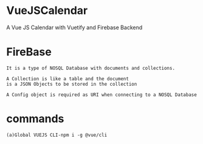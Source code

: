 # VueJSCalendar

A Vue JS Calendar with Vuetify and Firebase Backend

# FireBase

```
It is a type of NOSQL Database with documents and collections.

A Collection is like a table and the document
is a JSON Objects to be stored in the collection

```

```
A Config object is required as URI when connecting to a NOSQL Database

```

# commands

```
(a)Global VUEJS CLI-npm i -g @vue/cli


```
